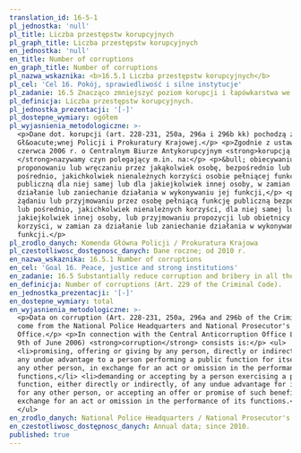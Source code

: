 ```yaml
---
translation_id: 16-5-1
pl_jednostka: 'null'
pl_title: Liczba przestępstw korupcyjnych
pl_graph_title: Liczba przestępstw korupcyjnych
en_jednostka: 'null'
en_title: Number of corruptions
en_graph_title: Number of corruptions
pl_nazwa_wskaznika: <b>16.5.1 Liczba przestępstw korupcyjnych</b>
pl_cel: 'Cel 16. Pokój, sprawiedliwość i silne instytucje'
pl_zadanie: 16.5 Znacząco zmniejszyć poziom korupcji i łapówkarstwa we wszystkich formach
pl_definicja: Liczba przestępstw korupcyjnych.
pl_jednostka_prezentacji: '[-]'
pl_dostepne_wymiary: ogółem
pl_wyjasnienia_metodologiczne: >-
  <p>Dane dot. korupcji (art. 228-231, 250a, 296a i 296b kk) pochodzą z Komendy
  Gł&oacute;wnej Policji i Prokuratury Krajowej.</p> <p>Zgodnie z ustawą z dn. 9
  czerwca 2006 r. o Centralnym Biurze Antykorupcyjnym <strong>korupcją
  </strong>nazywamy czyn polegający m.in. na:</p> <p>&bull; obiecywaniu,
  proponowaniu lub wręczaniu przez jakąkolwiek osobę, bezpośrednio lub
  pośrednio, jakichkolwiek nienależnych korzyści osobie pełniącej funkcję
  publiczną dla niej samej lub dla jakiejkolwiek innej osoby, w zamian za
  działanie lub zaniechanie działania w wykonywaniu jej funkcji,</p> <p>&bull;
  żądaniu lub przyjmowaniu przez osobę pełniącą funkcję publiczną bezpośrednio,
  lub pośrednio, jakichkolwiek nienależnych korzyści, dla niej samej lub dla
  jakiejkolwiek innej osoby, lub przyjmowaniu propozycji lub obietnicy takich
  korzyści, w zamian za działanie lub zaniechanie działania w wykonywaniu jej
  funkcji.</p>
pl_zrodlo_danych: Komenda Główna Policji / Prokuratura Krajowa
pl_czestotliwosc_dostępnosc_danych: Dane roczne; od 2010 r.
en_nazwa_wskaznika: 16.5.1 Number of corruptions
en_cel: 'Goal 16. Peace, justice and strong institutions'
en_zadanie: 16.5 Substantially reduce corruption and bribery in all their forms
en_definicja: Number of corruptions (Art. 229 of the Criminal Code).
en_jednostka_prezentacji: '[-]'
en_dostepne_wymiary: total
en_wyjasnienia_metodologiczne: >-
  <p>Data on corruption (Art. 228-231, 250a, 296a and 296b of the Criminal Code)
  come from the National Police Headquarters and National Prosecutor's
  Office.</p> <p>In connection with the Central Anticorruption Office Law (dated
  9th of June 2006) <strong>corruption</strong> consists is:</p> <ul>
  <li>promising, offering or giving by any person, directly or indirectly, of
  any undue advantage to a person performing a public function for itself or for
  any other person, in exchange for an act or omission in the performance of its
  functions,</li> <li>demanding or accepting by a person exercising a public
  function, either directly or indirectly, of any undue advantage for itself or
  for any other person, or accepting an offer or promise of such benefits, in
  exchange for an act or omission in the performance of its functions.</li>
  </ul>
en_zrodlo_danych: National Police Headquarters / National Prosecutor's Office
en_czestotliwosc_dostępnosc_danych: Annual data; since 2010.
published: true
---
```

